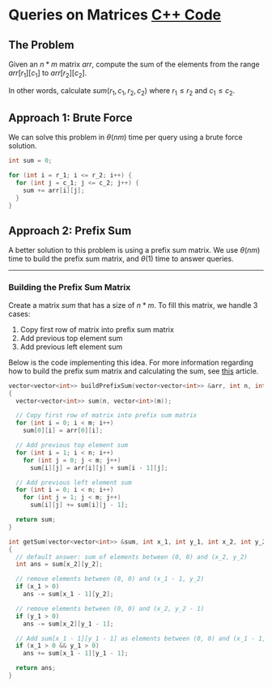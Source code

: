 # Queries on Matrices [C++ Code](./sum-query.cpp)

## The Problem

Given an $n * m$ matrix $arr$, compute the sum of the elements from the range $arr[r_1][c_1]$ to $arr[r_2][c_2]$.

In other words, calculate $sum(r_1, c_1, r_2, c_2)$ where $r_1 \leq r_2$ and $c_1 \leq c_2$.

## Approach 1: Brute Force

We can solve this problem in $\theta(nm)$ time per query using a brute force solution.

```cpp
int sum = 0;

for (int i = r_1; i <= r_2; i++) {
  for (int j = c_1; j <= c_2; j++) {
    sum += arr[i][j];
  }
}
```

## Approach 2: Prefix Sum

A better solution to this problem is using a prefix sum matrix. We use $\theta(nm)$ time to build the prefix sum matrix, and $\theta(1)$ time to answer queries.

---

### Building the Prefix Sum Matrix

Create a matrix $sum$ that has a size of $n * m$. To fill this matrix, we handle 3 cases:

1. Copy first row of matrix into prefix sum matrix
2. Add previous top element sum
3. Add previous left element sum

Below is the code implementing this idea. For more information regarding how to build the prefix sum matrix and calculating the sum, see [this](https://usaco.guide/silver/prefix-sums?lang=cpp#2d-prefix-sums) article.

```cpp
vector<vector<int>> buildPrefixSum(vector<vector<int>> &arr, int n, int m)
{
  vector<vector<int>> sum(n, vector<int>(m));

  // Copy first row of matrix into prefix sum matrix
  for (int i = 0; i < m; i++)
    sum[0][i] = arr[0][i];

  // Add previous top element sum
  for (int i = 1; i < n; i++)
    for (int j = 0; j < m; j++)
      sum[i][j] = arr[i][j] + sum[i - 1][j];

  // Add previous left element sum
  for (int i = 0; i < n; i++)
    for (int j = 1; j < m; j++)
      sum[i][j] += sum[i][j - 1];

  return sum;
}

int getSum(vector<vector<int>> &sum, int x_1, int y_1, int x_2, int y_2)
{
  // default answer: sum of elements between (0, 0) and (x_2, y_2)
  int ans = sum[x_2][y_2];

  // remove elements between (0, 0) and (x_1 - 1, y_2)
  if (x_1 > 0)
    ans -= sum[x_1 - 1][y_2];

  // remove elements between (0, 0) and (x_2, y_2 - 1)
  if (y_1 > 0)
    ans -= sum[x_2][y_1 - 1];

  // Add sum[x_1 - 1][y_1 - 1] as elements between (0, 0) and (x_1 - 1, y_1 - 1) are subtracted twice
  if (x_1 > 0 && y_1 > 0)
    ans += sum[x_1 - 1][y_1 - 1];

  return ans;
}
```

